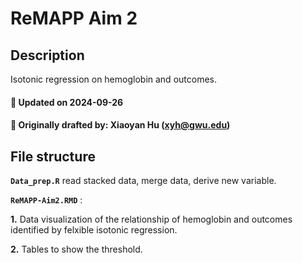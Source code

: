 # ReMAPP Aim 2

## Description

Isotonic regression on hemoglobin and outcomes. 

#### :pushpin: Updated on 2024-09-26
#### :pushpin: Originally drafted by: Xiaoyan Hu (xyh@gwu.edu)

## File structure

**`Data_prep.R`**  read stacked data, merge data, derive new variable.

**`ReMAPP-Aim2.RMD`** :

**1\.** Data visualization of the relationship of hemoglobin and outcomes identified by felxible isotonic regression.

**2\.** Tables to show the threshold.


